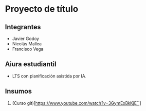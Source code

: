 # Proyecto de título
## Integrantes
- Javier Godoy
- Nicolás Mallea
- Francisco Vega

## Aiura estudiantil
- LTS con planificación asistida por IA.

## Insumos
1. (Curso git)[https://www.youtube.com/watch?v=3GymExBkKjE``]
